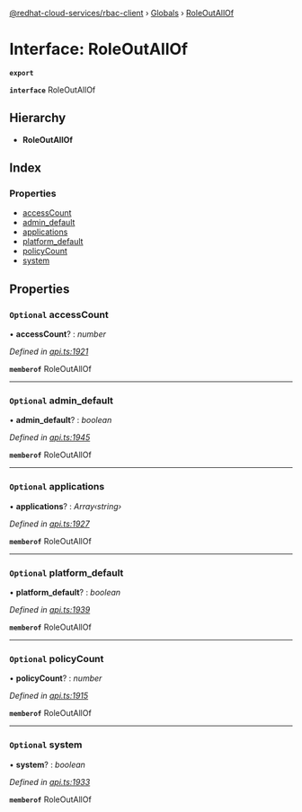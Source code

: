 [@redhat-cloud-services/rbac-client](../README.md) › [Globals](../globals.md) › [RoleOutAllOf](roleoutallof.md)

# Interface: RoleOutAllOf

**`export`** 

**`interface`** RoleOutAllOf

## Hierarchy

* **RoleOutAllOf**

## Index

### Properties

* [accessCount](roleoutallof.md#optional-accesscount)
* [admin_default](roleoutallof.md#optional-admin_default)
* [applications](roleoutallof.md#optional-applications)
* [platform_default](roleoutallof.md#optional-platform_default)
* [policyCount](roleoutallof.md#optional-policycount)
* [system](roleoutallof.md#optional-system)

## Properties

### `Optional` accessCount

• **accessCount**? : *number*

*Defined in [api.ts:1921](https://github.com/RedHatInsights/javascript-clients/blob/master/packages/rbac/api.ts#L1921)*

**`memberof`** RoleOutAllOf

___

### `Optional` admin_default

• **admin_default**? : *boolean*

*Defined in [api.ts:1945](https://github.com/RedHatInsights/javascript-clients/blob/master/packages/rbac/api.ts#L1945)*

**`memberof`** RoleOutAllOf

___

### `Optional` applications

• **applications**? : *Array‹string›*

*Defined in [api.ts:1927](https://github.com/RedHatInsights/javascript-clients/blob/master/packages/rbac/api.ts#L1927)*

**`memberof`** RoleOutAllOf

___

### `Optional` platform_default

• **platform_default**? : *boolean*

*Defined in [api.ts:1939](https://github.com/RedHatInsights/javascript-clients/blob/master/packages/rbac/api.ts#L1939)*

**`memberof`** RoleOutAllOf

___

### `Optional` policyCount

• **policyCount**? : *number*

*Defined in [api.ts:1915](https://github.com/RedHatInsights/javascript-clients/blob/master/packages/rbac/api.ts#L1915)*

**`memberof`** RoleOutAllOf

___

### `Optional` system

• **system**? : *boolean*

*Defined in [api.ts:1933](https://github.com/RedHatInsights/javascript-clients/blob/master/packages/rbac/api.ts#L1933)*

**`memberof`** RoleOutAllOf
